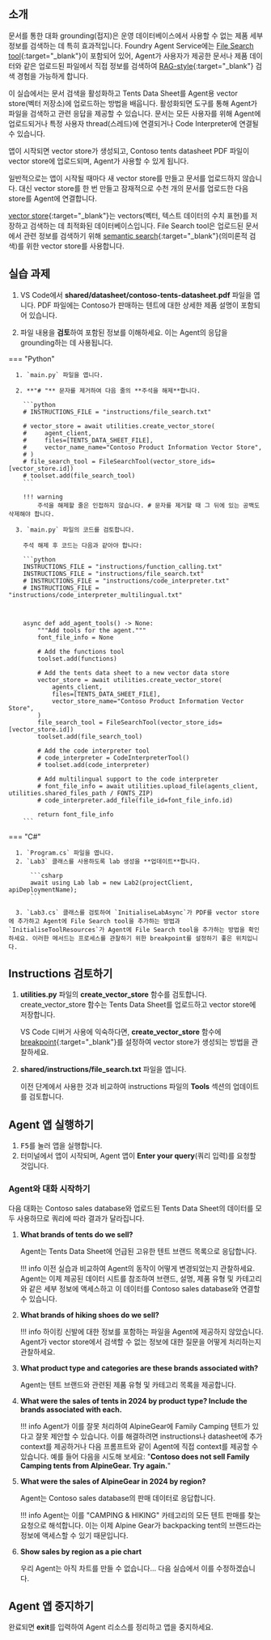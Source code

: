 ## 소개

문서를 통한 대화 grounding(접지)은 운영 데이터베이스에서 사용할 수 없는 제품 세부 정보를 검색하는 데 특히 효과적입니다. Foundry Agent Service에는 [File Search tool](https://learn.microsoft.com/en-us/azure/ai-services/agents/how-to/tools/file-search){:target="_blank"}이 포함되어 있어, Agent가 사용자가 제공한 문서나 제품 데이터와 같은 업로드된 파일에서 직접 정보를 검색하여 [RAG-style](https://learn.microsoft.com/azure/ai-studio/concepts/retrieval-augmented-generation){:target="_blank"} 검색 경험을 가능하게 합니다.

이 실습에서는 문서 검색을 활성화하고 Tents Data Sheet를 Agent용 vector store(벡터 저장소)에 업로드하는 방법을 배웁니다. 활성화되면 도구를 통해 Agent가 파일을 검색하고 관련 응답을 제공할 수 있습니다. 문서는 모든 사용자를 위해 Agent에 업로드되거나 특정 사용자 thread(스레드)에 연결되거나 Code Interpreter에 연결될 수 있습니다.

앱이 시작되면 vector store가 생성되고, Contoso tents datasheet PDF 파일이 vector store에 업로드되며, Agent가 사용할 수 있게 됩니다.

일반적으로는 앱이 시작될 때마다 새 vector store를 만들고 문서를 업로드하지 않습니다. 대신 vector store를 한 번 만들고 잠재적으로 수천 개의 문서를 업로드한 다음 store를 Agent에 연결합니다.

[vector store](https://en.wikipedia.org/wiki/Vector_database){:target="_blank"}는 vectors(벡터, 텍스트 데이터의 수치 표현)를 저장하고 검색하는 데 최적화된 데이터베이스입니다. File Search tool은 업로드된 문서에서 관련 정보를 검색하기 위해 [semantic search](https://en.wikipedia.org/wiki/Semantic_search){:target="_blank"}(의미론적 검색)를 위한 vector store를 사용합니다.

## 실습 과제

1. VS Code에서 **shared/datasheet/contoso-tents-datasheet.pdf** 파일을 엽니다. PDF 파일에는 Contoso가 판매하는 텐트에 대한 상세한 제품 설명이 포함되어 있습니다.

2. 파일 내용을 **검토**하여 포함된 정보를 이해하세요. 이는 Agent의 응답을 grounding하는 데 사용됩니다.

=== "Python"

      1. `main.py` 파일을 엽니다.

      2. **"# "** 문자를 제거하여 다음 줄의 **주석을 해제**합니다.

        ```python
        # INSTRUCTIONS_FILE = "instructions/file_search.txt"

        # vector_store = await utilities.create_vector_store(
        #     agent_client,
        #     files=[TENTS_DATA_SHEET_FILE],
        #     vector_name_name="Contoso Product Information Vector Store",
        # )
        # file_search_tool = FileSearchTool(vector_store_ids=[vector_store.id])
        # toolset.add(file_search_tool)
        ```

        !!! warning
            주석을 해제할 줄은 인접하지 않습니다. # 문자를 제거할 때 그 뒤에 있는 공백도 삭제해야 합니다.

      3. `main.py` 파일의 코드를 검토합니다.

        주석 해제 후 코드는 다음과 같아야 합니다:

        ```python
        INSTRUCTIONS_FILE = "instructions/function_calling.txt"
        INSTRUCTIONS_FILE = "instructions/file_search.txt"
        # INSTRUCTIONS_FILE = "instructions/code_interpreter.txt"
        # INSTRUCTIONS_FILE = "instructions/code_interpreter_multilingual.txt"



        async def add_agent_tools() -> None:
            """Add tools for the agent."""
            font_file_info = None

            # Add the functions tool
            toolset.add(functions)

            # Add the tents data sheet to a new vector data store
            vector_store = await utilities.create_vector_store(
                agents_client,
                files=[TENTS_DATA_SHEET_FILE],
                vector_store_name="Contoso Product Information Vector Store",
            )
            file_search_tool = FileSearchTool(vector_store_ids=[vector_store.id])
            toolset.add(file_search_tool)

            # Add the code interpreter tool
            # code_interpreter = CodeInterpreterTool()
            # toolset.add(code_interpreter)

            # Add multilingual support to the code interpreter
            # font_file_info = await utilities.upload_file(agents_client, utilities.shared_files_path / FONTS_ZIP)
            # code_interpreter.add_file(file_id=font_file_info.id)

            return font_file_info
        ```

=== "C#"

      1. `Program.cs` 파일을 엽니다.
      2. `Lab3` 클래스를 사용하도록 lab 생성을 **업데이트**합니다.

          ```csharp
          await using Lab lab = new Lab2(projectClient, apiDeploymentName);
          ```

      3. `Lab3.cs` 클래스를 검토하여 `InitialiseLabAsync`가 PDF를 vector store에 추가하고 Agent에 File Search tool을 추가하는 방법과 `InitialiseToolResources`가 Agent에 File Search tool을 추가하는 방법을 확인하세요. 이러한 메서드는 프로세스를 관찰하기 위한 breakpoint를 설정하기 좋은 위치입니다.

## Instructions 검토하기

1. **utilities.py** 파일의 **create_vector_store** 함수를 검토합니다. create_vector_store 함수는 Tents Data Sheet를 업로드하고 vector store에 저장합니다.

    VS Code 디버거 사용에 익숙하다면, **create_vector_store** 함수에 [breakpoint](https://code.visualstudio.com/Docs/editor/debugging){:target="_blank"}를 설정하여 vector store가 생성되는 방법을 관찰하세요.

2. **shared/instructions/file_search.txt** 파일을 엽니다.

    이전 단계에서 사용한 것과 비교하여 instructions 파일의 **Tools** 섹션의 업데이트를 검토합니다.


## Agent 앱 실행하기

1. <kbd>F5</kbd>를 눌러 앱을 실행합니다.
1. 터미널에서 앱이 시작되며, Agent 앱이 **Enter your query**(쿼리 입력)를 요청할 것입니다.

### Agent와 대화 시작하기

다음 대화는 Contoso sales database와 업로드된 Tents Data Sheet의 데이터를 모두 사용하므로 쿼리에 따라 결과가 달라집니다.

1. **What brands of tents do we sell?**

    Agent는 Tents Data Sheet에 언급된 고유한 텐트 브랜드 목록으로 응답합니다.

    !!! info
        이전 실습과 비교하여 Agent의 동작이 어떻게 변경되었는지 관찰하세요. Agent는 이제 제공된 데이터 시트를 참조하여 브랜드, 설명, 제품 유형 및 카테고리와 같은 세부 정보에 액세스하고 이 데이터를 Contoso sales database와 연결할 수 있습니다.

1. **What brands of hiking shoes do we sell?**

    !!! info
        하이킹 신발에 대한 정보를 포함하는 파일을 Agent에 제공하지 않았습니다. Agent가 vector store에서 검색할 수 없는 정보에 대한 질문을 어떻게 처리하는지 관찰하세요.

1. **What product type and categories are these brands associated with?**

    Agent는 텐트 브랜드와 관련된 제품 유형 및 카테고리 목록을 제공합니다.

1. **What were the sales of tents in 2024 by product type? Include the brands associated with each.**

    !!! info
        Agent가 이를 잘못 처리하여 AlpineGear에 Family Camping 텐트가 있다고 잘못 제안할 수 있습니다. 이를 해결하려면 instructions나 datasheet에 추가 context를 제공하거나 다음 프롬프트와 같이 Agent에 직접 context를 제공할 수 있습니다. 예를 들어 다음을 시도해 보세요:
        "**Contoso does not sell Family Camping tents from AlpineGear. Try again.**"

1. **What were the sales of AlpineGear in 2024 by region?**

    Agent는 Contoso sales database의 판매 데이터로 응답합니다.

    !!! info
        Agent는 이를 "CAMPING & HIKING" 카테고리의 모든 텐트 판매를 찾는 요청으로 해석합니다. 이는 이제 Alpine Gear가 backpacking tent의 브랜드라는 정보에 액세스할 수 있기 때문입니다.

1. **Show sales by region as a pie chart**

    우리 Agent는 아직 차트를 만들 수 없습니다... 다음 실습에서 이를 수정하겠습니다.

## Agent 앱 중지하기

완료되면 **exit**를 입력하여 Agent 리소스를 정리하고 앱을 중지하세요.
